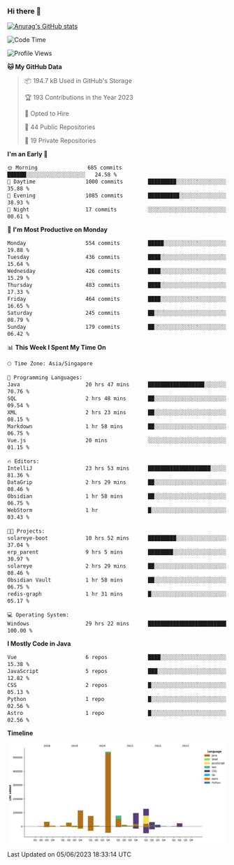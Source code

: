 ### Hi there 👋

[![Anurag's GitHub stats](https://github-readme-stats.vercel.app/api?username=xiumu2017&show_icons=true&theme=radical)](https://github.com/anuraghazra/github-readme-stats)

<!--
**xiumu2017/xiumu2017** is a ✨ _special_ ✨ repository because its `README.md` (this file) appears on your GitHub profile.

Here are some ideas to get you started:

- 🔭 I’m currently working on ...
- 🌱 I’m currently learning ...
- 👯 I’m looking to collaborate on ...
- 🤔 I’m looking for help with ...
- 💬 Ask me about ...
- 📫 How to reach me: ...
- 😄 Pronouns: ...
- ⚡ Fun fact: ...
-->

<!--START_SECTION:waka-->
![Code Time](http://img.shields.io/badge/Code%20Time-1%2C451%20hrs-blue)

![Profile Views](http://img.shields.io/badge/Profile%20Views-0-blue)

**🐱 My GitHub Data** 

> 📦 194.7 kB Used in GitHub's Storage 
 > 
> 🏆 193 Contributions in the Year 2023
 > 
> 💼 Opted to Hire
 > 
> 📜 44 Public Repositories 
 > 
> 🔑 19 Private Repositories 
 > 
**I'm an Early 🐤** 

```text
🌞 Morning                685 commits         ██████░░░░░░░░░░░░░░░░░░░   24.58 % 
🌆 Daytime                1000 commits        █████████░░░░░░░░░░░░░░░░   35.88 % 
🌃 Evening                1085 commits        ██████████░░░░░░░░░░░░░░░   38.93 % 
🌙 Night                  17 commits          ░░░░░░░░░░░░░░░░░░░░░░░░░   00.61 % 
```
📅 **I'm Most Productive on Monday** 

```text
Monday                   554 commits         █████░░░░░░░░░░░░░░░░░░░░   19.88 % 
Tuesday                  436 commits         ████░░░░░░░░░░░░░░░░░░░░░   15.64 % 
Wednesday                426 commits         ████░░░░░░░░░░░░░░░░░░░░░   15.29 % 
Thursday                 483 commits         ████░░░░░░░░░░░░░░░░░░░░░   17.33 % 
Friday                   464 commits         ████░░░░░░░░░░░░░░░░░░░░░   16.65 % 
Saturday                 245 commits         ██░░░░░░░░░░░░░░░░░░░░░░░   08.79 % 
Sunday                   179 commits         ██░░░░░░░░░░░░░░░░░░░░░░░   06.42 % 
```


📊 **This Week I Spent My Time On** 

```text
🕑︎ Time Zone: Asia/Singapore

💬 Programming Languages: 
Java                     20 hrs 47 mins      ██████████████████░░░░░░░   70.76 % 
SQL                      2 hrs 48 mins       ██░░░░░░░░░░░░░░░░░░░░░░░   09.54 % 
XML                      2 hrs 23 mins       ██░░░░░░░░░░░░░░░░░░░░░░░   08.15 % 
Markdown                 1 hr 58 mins        ██░░░░░░░░░░░░░░░░░░░░░░░   06.75 % 
Vue.js                   20 mins             ░░░░░░░░░░░░░░░░░░░░░░░░░   01.15 % 

🔥 Editors: 
IntelliJ                 23 hrs 53 mins      ████████████████████░░░░░   81.36 % 
DataGrip                 2 hrs 29 mins       ██░░░░░░░░░░░░░░░░░░░░░░░   08.46 % 
Obsidian                 1 hr 58 mins        ██░░░░░░░░░░░░░░░░░░░░░░░   06.75 % 
WebStorm                 1 hr                █░░░░░░░░░░░░░░░░░░░░░░░░   03.43 % 

🐱‍💻 Projects: 
solareye-boot            10 hrs 52 mins      █████████░░░░░░░░░░░░░░░░   37.04 % 
erp_parent               9 hrs 5 mins        ████████░░░░░░░░░░░░░░░░░   30.97 % 
solareye                 2 hrs 29 mins       ██░░░░░░░░░░░░░░░░░░░░░░░   08.46 % 
Obsidian Vault           1 hr 58 mins        ██░░░░░░░░░░░░░░░░░░░░░░░   06.75 % 
redis-graph              1 hr 31 mins        █░░░░░░░░░░░░░░░░░░░░░░░░   05.17 % 

💻 Operating System: 
Windows                  29 hrs 22 mins      █████████████████████████   100.00 % 
```

**I Mostly Code in Java** 

```text
Vue                      6 repos             ████░░░░░░░░░░░░░░░░░░░░░   15.38 % 
JavaScript               5 repos             ███░░░░░░░░░░░░░░░░░░░░░░   12.82 % 
CSS                      2 repos             █░░░░░░░░░░░░░░░░░░░░░░░░   05.13 % 
Python                   1 repo              █░░░░░░░░░░░░░░░░░░░░░░░░   02.56 % 
Astro                    1 repo              █░░░░░░░░░░░░░░░░░░░░░░░░   02.56 % 
```



**Timeline**

![Lines of Code chart](https://raw.githubusercontent.com/xiumu2017/xiumu2017/main/assets/bar_graph.png)


 Last Updated on 05/06/2023 18:33:14 UTC
<!--END_SECTION:waka-->
